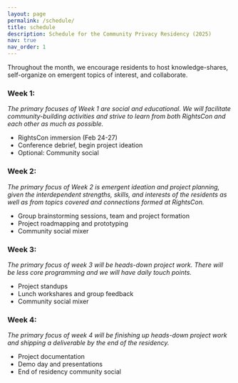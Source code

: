 ```yaml
---
layout: page
permalink: /schedule/
title: schedule
description: Schedule for the Community Privacy Residency (2025)
nav: true
nav_order: 1
---
```


Throughout the month, we encourage residents to host knowledge-shares, self-organize on emergent topics of interest, and collaborate.

### Week 1:

*The primary focuses of Week 1 are social and educational. We will facilitate community-building activities and strive to learn from both RightsCon and each other as much as possible.*
- RightsCon immersion (Feb 24-27)
- Conference debrief, begin project ideation
- Optional: Community social 

### Week 2:

*The primary focus of Week 2 is emergent ideation and project planning, given the interdependent strengths, skills, and interests of the residents as well as from topics covered and connections formed at RightsCon.*

- Group brainstorming sessions, team and project formation
- Project roadmapping and prototyping 
- Community social mixer

### Week 3:

*The primary focus of week 3 will be heads-down project work. There will be less core programming and we will have daily touch points.*

- Project standups
- Lunch workshares and group feedback
- Community social mixer

### Week 4:

*The primary focus of week 4 will be finishing up heads-down project work and shipping a deliverable by the end of the residency.*

- Project documentation
- Demo day and presentations
- End of residency community social
